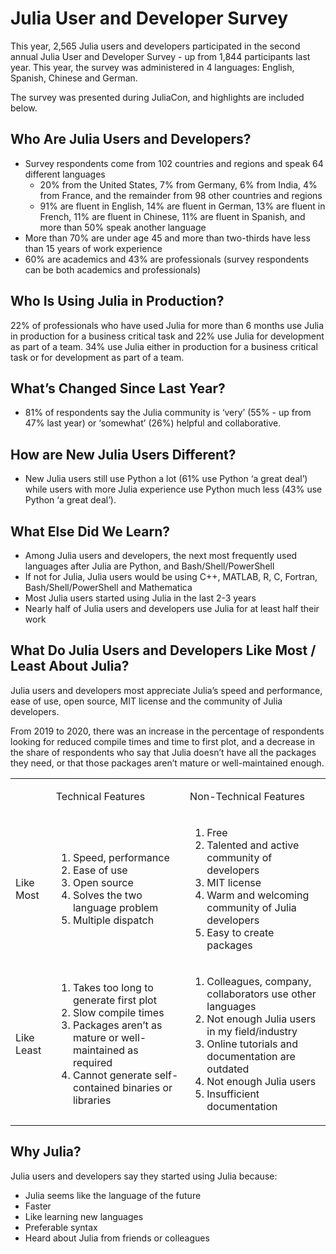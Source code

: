 # Julia User and Developer Survey


This year, 2,565 Julia users and developers participated in the second annual Julia User and Developer Survey - up from 1,844 participants last year. This year, the survey was administered in 4 languages: English, Spanish, Chinese and German.


The survey was presented during JuliaCon, and highlights are included below. 


## Who Are Julia Users and Developers?


* Survey respondents come from 102 countries and regions and speak 64 different languages
   * 20% from the United States, 7% from Germany, 6% from India, 4% from France, and the remainder from 98 other countries and regions
   * 91% are fluent in English, 14% are fluent in German, 13% are fluent in French, 11% are fluent in Chinese, 11% are fluent in Spanish, and more than 50% speak another language
* More than 70% are under age 45 and more than two-thirds have less than 15 years of work experience
* 60% are academics and 43% are professionals (survey respondents can be both academics and professionals)


## Who Is Using Julia in Production?


22% of professionals who have used Julia for more than 6 months use Julia in production for a business critical task and 22% use Julia for development as part of a team. 34% use Julia either in production for a business critical task or for development as part of a team.


## What’s Changed Since Last Year?


* 81% of respondents say the Julia community is ‘very’ (55% - up from 47% last year) or ‘somewhat’ (26%) helpful and collaborative.


## How are New Julia Users Different?


* New Julia users still use Python a lot (61% use Python ‘a great deal’) while users with more Julia experience use Python much less (43% use Python ‘a great deal’).


## What Else Did We Learn?


* Among Julia users and developers, the next most frequently used languages after Julia are Python, and Bash/Shell/PowerShell
* If not for Julia, Julia users would be using C++, MATLAB, R, C, Fortran, Bash/Shell/PowerShell and Mathematica
* Most Julia users started using Julia in the last 2-3 years
* Nearly half of Julia users and developers use Julia for at least half their work


## What Do Julia Users and Developers Like Most / Least About Julia?


Julia users and developers most appreciate Julia’s speed and performance, ease of use, open source, MIT license and the community of Julia developers.


From 2019 to 2020, there was an increase in the percentage of respondents looking for reduced compile times and time to first plot, and a decrease in the share of respondents who say that Julia doesn’t have all the packages they need, or that those packages aren’t mature or well-maintained enough.




<table class="c16">
<tbody>
    <tr class="c3">
        <td class="c13" colspan="1" rowspan="1"><p class="c9 c14"><span class="c0"></span></p></td>
        <td class="c10" colspan="1" rowspan="1"><p class="c9"><span class="c0">Technical Features</span></p></td>
        <td class="c12" colspan="1" rowspan="1"><p class="c9"><span class="c0">Non-Technical Features</span></p></td>
    </tr><tr class="c3">
        <td class="c13" colspan="1" rowspan="1">
            <p class="c9"><span class="c0">Like Most</span></p></td>
            <td class="c10" colspan="1" rowspan="1">
                <ol class="c4 lst-kix_w7gc8z26z4z7-0 start" start="1">
                    <li class="c2"><span class="c1">Speed, performance</span></li>
                    <li class="c2"><span class="c1">Ease of use</span></li>
                    <li class="c2"><span class="c1">Open source</span></li>
                    <li class="c2"><span class="c1">Solves the two language problem</span></li>
                    <li class="c2"><span class="c1">Multiple dispatch</span></li>
                </ol>
            </td>
            <td class="c12" colspan="1" rowspan="1">
            <ol class="c4 lst-kix_nxvtyn7uq2k-0 start" start="1">
                <li class="c2"><span class="c1">Free</span></li>
                <li class="c2"><span class="c1">Talented and active community of developers</span></li>
                <li class="c2"><span class="c1">MIT license</span></li>
                <li class="c2"><span class="c1">Warm and welcoming community of Julia developers</span></li>
                <li class="c2"><span class="c1">Easy to create packages</span></li>
            </ol>
            </td>
    </tr><tr class="c3"><td class="c13" colspan="1" rowspan="1">
        <p class="c9"><span class="c0">Like Least</span></p></td>
        <td class="c10" colspan="1" rowspan="1">
            <ol class="c4 lst-kix_tdiicae8n6gb-0 start" start="1"><li class="c2"><span class="c1">Takes too long to generate first plot</span></li>
            <li class="c2"><span class="c1">Slow compile times</span></li>
            <li class="c2"><span class="c1">Packages aren’t as mature or well-maintained as required</span></li>
            <li class="c2"><span class="c1">Cannot generate self-contained binaries or libraries</span></li>
            </ol>
        </td>
        <td class="c12" colspan="1" rowspan="1">
            <ol class="c4 lst-kix_wis9yzts02o5-0 start" start="1">
            <li class="c2"><span class="c1">Colleagues, company, collaborators use other languages</span></li>
            <li class="c2"><span class="c1">Not enough Julia users in my field/industry</span></li>
            <li class="c2"><span class="c1">Online tutorials and documentation are outdated</span></li>
            <li class="c2"><span class="c1">Not enough Julia users</span></li>
            <li class="c2"><span class="c1">Insufficient documentation</span></li>
            </ol>
        </td>
    </tr>
</tbody>
</table>
	

## Why Julia?


Julia users and developers say they started using Julia because:


* Julia seems like the language of the future
* Faster
* Like learning new languages
* Preferable syntax
* Heard about Julia from friends or colleagues
